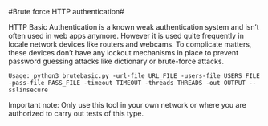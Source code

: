 #Brute force HTTP authentication#

HTTP Basic Authentication is a known weak authentication system and isn’t often used in web apps anymore. However it is used quite frequently in locale network devices like routers and webcams. To complicate matters, these devices don’t have any lockout mechanisms in place to prevent password guessing attacks like dictionary or brute-force attacks.

```Usage: python3 brutebasic.py -url-file URL_FILE -users-file USERS_FILE -pass-file PASS_FILE -timeout TIMEOUT -threads THREADS -out OUTPUT --sslinsecure```


Important note: Only use this tool in your own network or where you are authorized to carry out tests of this type.
